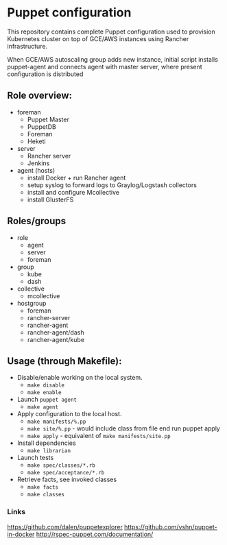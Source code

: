 # Puppet configuration

This repository contains complete Puppet configuration used to provision Kubernetes cluster on top of GCE/AWS instances using Rancher infrastructure.

When GCE/AWS autoscaling group adds new instance, initial script installs puppet-agent and connects agent with master server, where present configuration is distributed

## Role overview:

- foreman
  + Puppet Master
  + PuppetDB
  + Foreman
  + Heketi
- server
  + Rancher server
  + Jenkins
- agent (hosts)
  + install Docker + run Rancher agent
  + setup syslog to forward logs to Graylog/Logstash collectors
  + install and configure Mcollective
  + install GlusterFS

## Roles/groups

+ role
  - agent
  - server
  - foreman
+ group
  - kube
  - dash
+ collective
  - mcollective
+ hostgroup
  - foreman
  - rancher-server
  - rancher-agent
  - rancher-agent/dash
  - rancher-agent/kube

## Usage (through Makefile):

+ Disable/enable working on the local system.
  - `make disable`
  - `make enable`
+ Launch `puppet agent`
  - `make agent`
+ Apply configuration to the local host.
  - `make manifests/%.pp`
  - `make site/%.pp` - would include class from file end run puppet apply
  - `make apply` - equivalent of `make manifests/site.pp`
+ Install dependencies
  - `make librarian`
+ Launch tests
  - `make spec/classes/*.rb`
  - `make spec/acceptance/*.rb`
+ Retrieve facts, see invoked classes
  - `make facts`
  - `make classes`

### Links

https://github.com/dalen/puppetexplorer
https://github.com/vshn/puppet-in-docker
http://rspec-puppet.com/documentation/

